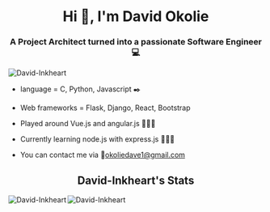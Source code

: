 <h1 align = "center">Hi 👋, I'm David Okolie</h1>
<h3 align = "center">A Project Architect turned into a passionate Software Engineer 💻</h1>

<p align="left"> <img src="https://komarev.com/ghpvc/?username=David-Inkheart&label=Profile%20views&color=0e75b6&style=flat" alt="David-Inkheart" /> </p>

* language = C, Python, Javascript :black_nib:
> 
* Web frameworks = Flask, Django, React, Bootstrap
> 
* Played around Vue.js and angular.js 👩🏾‍💻
> 
* Currently learning node.js with express.js 👩🏾‍💻

* You can contact me via 📧okoliedave1@gmail.com

<h2 align="center"> David-Inkheart's Stats </h2>
 
<p><img align="left" src="https://github-readme-stats.vercel.app/api/top-langs?username=David-Inkheart&show_icons=true&locale=en&layout=compact" alt="David-Inkheart" /></p>

<p>&nbsp;<img align="left" src="https://github-readme-stats.vercel.app/api?username=David-Inkheart&show_icons=true&locale=en" alt="David-Inkheart" /></p>
